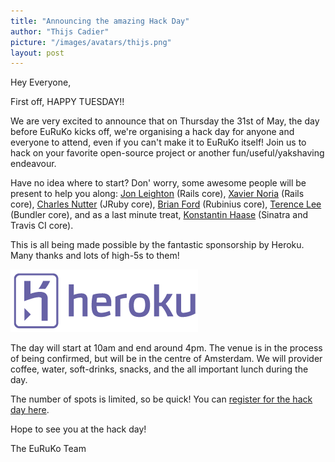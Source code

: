 ```yaml
---
title: "Announcing the amazing Hack Day"
author: "Thijs Cadier"
picture: "/images/avatars/thijs.png"
layout: post
---
```

Hey Everyone,

First off, HAPPY TUESDAY!!

We are very excited to announce that on Thursday the 31st of May, the day before EuRuKo kicks off, we're organising a hack day for anyone and everyone to attend, even if you can't make it to EuRuKo itself! Join us to hack on your favorite open-source project or another fun/useful/yakshaving endeavour.

Have no idea where to start? Don' worry, some awesome people will be present to help you along: [Jon Leighton](http://jonathanleighton.com/) (Rails core), [Xavier Noria](http://hashref.com/) (Rails core), [Charles Nutter](http://headius.blogspot.com/) (JRuby core), [Brian Ford](http://brixen.io/) (Rubinius core), [Terence Lee](https://twitter.com/#!/hone02) (Bundler core), and as a last minute treat, [Konstantin Haase](https://twitter.com/#!/konstantinhaase) (Sinatra and Travis CI core).

This is all being made possible by the fantastic sponsorship by Heroku. Many thanks and lots of high-5s to them!

[![Heroku](/images/sponsors/heroku.png "Image title")](http://www.heroku.com "Heroku")

The day will start at 10am and end around 4pm. The venue is in the process of being confirmed, but will be in the centre of Amsterdam. We will provider coffee, water, soft-drinks, snacks, and the all important lunch during the day.

The number of spots is limited, so be quick! You can [register for the hack day here](http://eurukohackday.eventbrite.com/).

Hope to see you at the hack day!

The EuRuKo Team
